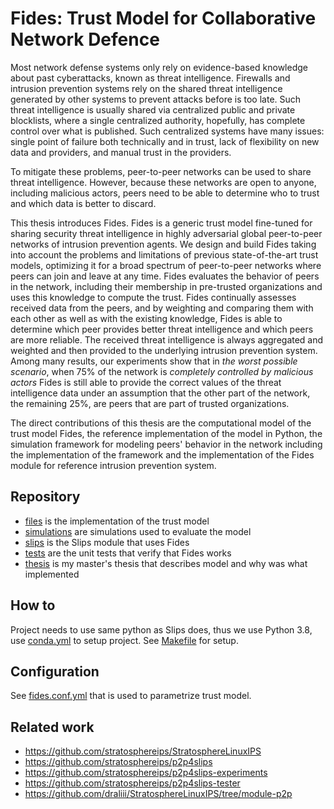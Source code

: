 # Fides: Trust Model for Collaborative Network Defence

Most network defense systems only rely on evidence-based knowledge about past cyberattacks, known as threat intelligence. Firewalls and
intrusion prevention systems rely on the shared threat intelligence generated by other systems to prevent attacks before is too late.
Such threat intelligence is usually shared via centralized public and private blocklists, where a single centralized authority, hopefully,
has complete control over what is published. Such centralized systems have many issues: single point of failure both technically and in
trust, lack of flexibility on new data and providers, and manual trust in the providers.

To mitigate these problems, peer-to-peer networks can be used to share threat intelligence. However, because these networks are open to
anyone, including malicious actors, peers need to be able to determine who to trust and which data is better to discard.

This thesis introduces Fides. Fides is a generic trust model fine-tuned for sharing security threat intelligence in highly adversarial
global peer-to-peer networks of intrusion prevention agents.
We design and build Fides taking into account the problems and limitations of previous state-of-the-art trust models, optimizing it for a
broad spectrum of peer-to-peer networks where peers can join and leave at any time.
Fides evaluates the behavior of peers in the network, including their membership in pre-trusted organizations and uses this knowledge to
compute the trust.
Fides continually assesses received data from the peers, and by weighting and comparing them with each other as well as with the existing
knowledge, Fides is able to determine which peer provides better threat intelligence and which peers are more reliable. The received threat
intelligence is always aggregated and weighted and then provided to the underlying intrusion prevention system.
Among many results, our experiments show that in _the worst possible scenario_, when 75% of the network is _completely
controlled by malicious actors_ Fides is still able to 
provide the correct values of the threat intelligence data under an assumption that
the other part of the network, the remaining 25%, are peers that are part of trusted organizations.

The direct contributions of this thesis are the computational model of the trust model Fides, the reference implementation of the model in
Python, the simulation framework for modeling peers' behavior in the network including the implementation of the framework and the
implementation of the Fides module for reference intrusion prevention system.

## Repository

* [files](fides) is the implementation of the trust model
* [simulations](simulations) are simulations used to evaluate the model
* [slips](slips) is the Slips module that uses Fides
* [tests](tests) are the unit tests that verify that Fides works
* [thesis](thesis) is my master's thesis that describes model and why was what implemented

## How to

Project needs to use same python as Slips does, thus we use Python 3.8, use [conda.yml](conda.yml) to setup project.
See [Makefile](Makefile) for setup.

## Configuration

See [fides.conf.yml](fides.conf.yml) that is used to parametrize trust model.

## Related work

* https://github.com/stratosphereips/StratosphereLinuxIPS
* https://github.com/stratosphereips/p2p4slips
* https://github.com/stratosphereips/p2p4slips-experiments
* https://github.com/stratosphereips/p2p4slips-tester
* https://github.com/draliii/StratosphereLinuxIPS/tree/module-p2p
